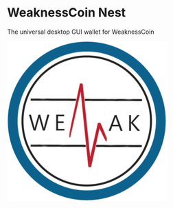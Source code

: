 # WeaknessCoin Nest

The universal desktop GUI wallet for WeaknessCoin

![Logo](/weaknesscoinnestlogo.png)
